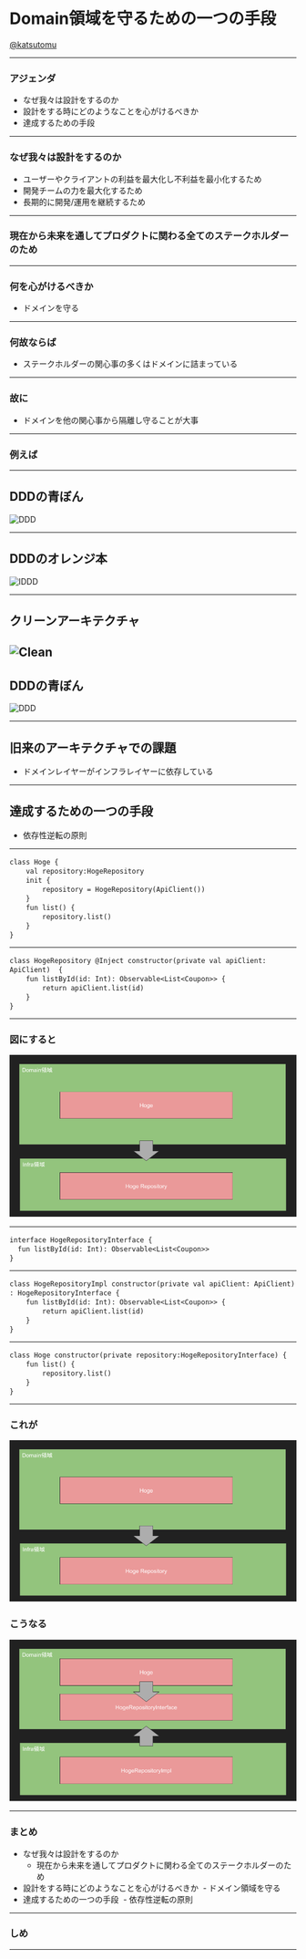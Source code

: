 # Domain領域を守るための一つの手段

[@katsutomu](https://github.com/katsutomu)

---

### アジェンダ
- なぜ我々は設計をするのか
- 設計をする時にどのようなことを心がけるべきか
- 達成するための手段

---

### なぜ我々は設計をするのか
- ユーザーやクライアントの利益を最大化し不利益を最小化するため
- 開発チームの力を最大化するため
- 長期的に開発/運用を継続するため

---

### 現在から未来を通してプロダクトに関わる全てのステークホルダーのため

---

### 何を心がけるべきか

- ドメインを守る

---

### 何故ならば

- ステークホルダーの関心事の多くはドメインに詰まっている

---

### 故に

- ドメインを他の関心事から隔離し守ることが大事

---

### 例えば

---

## DDDの青ぼん
![DDD](https://i0.wp.com/www.ajlopez.com/images/articles/dddlayered.png)

---

## DDDのオレンジ本
![IDDD](https://cdn-ak.f.st-hatena.com/images/fotolife/d/dackdive/20170904/20170904055134.png)

---

## クリーンアーキテクチャ
![Clean](https://camo.qiitausercontent.com/aa4e4f88dd885f486d7ab736311f886a7538a1df/68747470733a2f2f71696974612d696d6167652d73746f72652e73332e616d617a6f6e6177732e636f6d2f302f36303435372f38666534633336362d343636652d653434632d613761362d6633613734336636393138332e706e67
)
---


## DDDの青ぼん
![DDD](https://i0.wp.com/www.ajlopez.com/images/articles/dddlayered.png)

---

## 旧来のアーキテクチャでの課題

- ドメインレイヤーがインフラレイヤーに依存している

---

## 達成するための一つの手段

- 依存性逆転の原則

---

```
class Hoge {
    val repository:HogeRepository
    init {
        repository = HogeRepository(ApiClient())
    }
    fun list() {
        repository.list()
    }
}
```

---

```
class HogeRepository @Inject constructor(private val apiClient: ApiClient)  {
    fun listById(id: Int): Observable<List<Coupon>> {
        return apiClient.list(id)
    }
}
```

---

### 図にすると

![DDD](assets/befor.png)

---

```
interface HogeRepositoryInterface {
  fun listById(id: Int): Observable<List<Coupon>>
}
```

---

```
class HogeRepositoryImpl constructor(private val apiClient: ApiClient) : HogeRepositoryInterface {
    fun listById(id: Int): Observable<List<Coupon>> {
        return apiClient.list(id)
    }
}
```

---

```
class Hoge constructor(private repository:HogeRepositoryInterface) {
    fun list() {
        repository.list()
    }
}
```


---

### これが

![DDD](assets/befor.png)

### こうなる

![DDD](assets/after.png)

---


### まとめ

- なぜ我々は設計をするのか
  - 現在から未来を通してプロダクトに関わる全てのステークホルダーのため
- 設計をする時にどのようなことを心がけるべきか
  - ドメイン領域を守る
- 達成するための一つの手段
  - 依存性逆転の原則

---

### しめ


---



